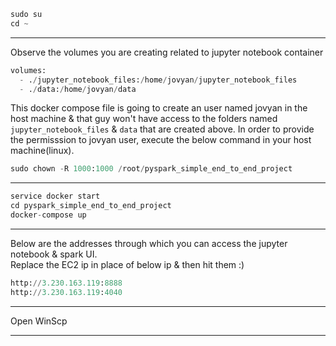 ```python
sudo su
cd ~
```
----------------------------------------------------
Observe the volumes you are creating related to jupyter notebook container
```python
volumes:
  - ./jupyter_notebook_files:/home/jovyan/jupyter_notebook_files
  - ./data:/home/jovyan/data
```

This docker compose file is going to create an user named jovyan in the host machine & that guy won't have access to the folders named `jupyter_notebook_files` 
& `data` that are created above.
In order to provide the permisssion to jovyan user, execute the below command in your host machine(linux).
```python
sudo chown -R 1000:1000 /root/pyspark_simple_end_to_end_project
```
----------------------------------------------------
```python
service docker start
cd pyspark_simple_end_to_end_project
docker-compose up
```

----------------------------------------------------
Below are the addresses through which you can access the jupyter notebook & spark UI.</br>
Replace the EC2 ip in place of below ip & then hit them :)
```python
http://3.230.163.119:8888
http://3.230.163.119:4040
```
----------------------------------------------------
Open WinScp

----------------------------------------------------
